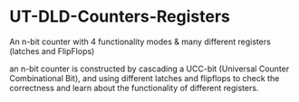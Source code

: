 # UT-DLD-Counters-Registers
An n-bit counter with 4 functionality modes &amp; many different registers (latches and FlipFlops)

an n-bit counter is constructed by cascading a UCC-bit (Universal Counter Combinational Bit), and using different latches and flipflops to
check the correctness and learn about the functionality of different registers.
